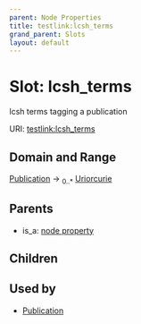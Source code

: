 ```yaml
---
parent: Node Properties
title: testlink:lcsh_terms
grand_parent: Slots
layout: default
---
```


# Slot: lcsh_terms


lcsh terms tagging a publication

URI: [testlink:lcsh_terms](https://w3id.org/testlink/vocab/lcsh_terms)

## Domain and Range

[Publication](Publication.md) ->  <sub>0..*</sub> [Uriorcurie](types/Uriorcurie.md)

## Parents

 *  is_a: [node property](node_property.md)

## Children


## Used by

 * [Publication](Publication.md)
